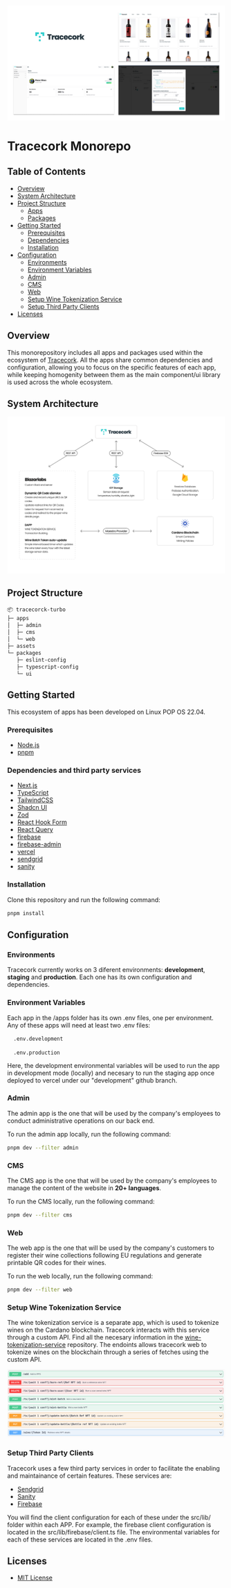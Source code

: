![Tracecork](./assets/cover.png)

# Tracecork Monorepo

## Table of Contents

- [Overview](#overview)
- [System Architecture](#system-architecture)
- [Project Structure](#project-structure)
  - [Apps](#apps)
  - [Packages](#packages)
- [Getting Started](#getting-started)
  - [Prerequisites](#prerequisites)
  - [Dependencies](#dependencies)
  - [Installation](#installation)
- [Configuration](#configuration)
  - [Environments](#environments)
  - [Environment Variables](#environment-variables)
  - [Admin](#admin)
  - [CMS](#cms)
  - [Web](#web)
  - [Setup Wine Tokenization Service](#setup-wine-tokenization-service)
  - [Setup Third Party Clients](#setup-third-party-clients)
- [Licenses](#licenses)

## Overview

This monorepository includes all apps and packages used within the ecosystem of [Tracecork](https://www.tracecork.com/). All the apps share common dependencies and configuration, allowing you to focus on the specific features of each app, while keeping homogenity between them as the main component/ui library is used across the whole ecosystem.

## System Architecture

![Tracecorck System Architecture](./assets/systems.png)

## Project Structure

```
📦 tracecorck-turbo
├─ apps
│  ├─ admin
│  ├─ cms
│  └─ web
├─ assets
└─ packages
   ├─ eslint-config
   ├─ typescript-config
   └─ ui
```

## Getting Started

This ecosystem of apps has been developed on Linux POP OS 22.04.

### Prerequisites

- [Node.js](https://nodejs.org/en/download/)
- [pnpm](https://pnpm.io/)

### Dependencies and third party services

- [Next.js](https://nextjs.org/)
- [TypeScript](https://www.typescriptlang.org/)
- [TailwindCSS](https://tailwindcss.com/)
- [Shadcn UI](https://shadcn.com/)
- [Zod](https://zod.dev/)
- [React Hook Form](https://react-hook-form.com/)
- [React Query](https://tanstack.com/query/v4/)
- [firebase](https://firebase.google.com/)
- [firebase-admin](https://firebase.google.com/docs/admin/setup)
- [vercel](https://vercel.com/)
- [sendgrid](https://sendgrid.com/)
- [sanity](https://www.sanity.io/)

### Installation

Clone this repository and run the following command:

```bash
pnpm install
```

## Configuration

### Environments

Tracecork currently works on 3 diferent environments: **development**, **staging** and **production**. Each one has its own configuration and dependencies.

### Environment Variables

Each app in the /apps folder has its own .env files, one per environment. Any of these apps will need at least two .env files:

      .env.development

      .env.production

Here, the development environmental variables will be used to run the app in development mode (locally) and necesary to run the staging app once deployed to vercel under our "development" github branch.

### Admin

The admin app is the one that will be used by the company's employees to conduct administrative operations on our back end.

To run the admin app locally, run the following command:

```bash
pnpm dev --filter admin
```

### CMS

The CMS app is the one that will be used by the company's employees to manage the content of the website in **20+ languages**.

To run the CMS locally, run the following command:

```bash
pnpm dev --filter cms
```

### Web

The web app is the one that will be used by the company's customers to register their wine collections following EU regulations and generate printable QR codes for their wines.

To run the web locally, run the following command:

```bash
pnpm dev --filter web
```

### Setup Wine Tokenization Service

The wine tokenization service is a separate app, which is used to tokenize wines on the Cardano blockchain. Tracecork interacts with this service through a custom API. Find all the necesary information in the [wine-tokenization-service](https://github.com/mariusgeorgescu/wine-tokenization-service) repository. The endoints allows tracecork web to tokenize wines on the blockchain through a series of fetches using the custom API.

![Wine Tokenization Service](./assets/wine-tokenization-service.png)

### Setup Third Party Clients

Tracecork uses a few third party services in order to facilitate the enabling and maintainance of certain features. These services are:

- [Sendgrid](https://sendgrid.com/)
- [Sanity](https://www.sanity.io/)
- [Firebase](https://firebase.google.com/)

You will find the client configuration for each of these under the src/lib/ folder within each APP. For example, the firebase client configuration is located in the src/lib/firebase/client.ts file. The environmental variables for each of these services are located in the .env files.

## Licenses

- [MIT License](https://github.com/mariusgeorgescu/tracecorck/blob/main/LICENSE)
